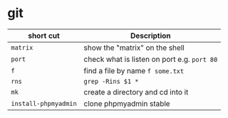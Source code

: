 # git

| short cut  | Description |
| ------------- | ------------- |
| `matrix` | show the "matrix" on the shell |
| `port` | check what is listen on port e.g. `port 80` |
| `f` | find a file by name `f some.txt` |
| `rns` | `grep -Rins $1 *` |
| `mk` | create a directory and cd into it |
| `install-phpmyadmin` | clone phpmyadmin stable |
